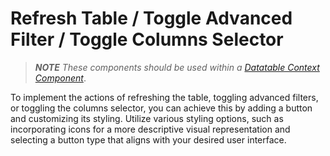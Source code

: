 # Refresh Table / Toggle Advanced Filter / Toggle Columns Selector

> _**NOTE** These components should be used within a [Datatable Context Component](/docs/front-end-basics/form-components/tables-lists/datatable-context)_.

To implement the actions of refreshing the table, toggling advanced filters, or toggling the columns selector, you can achieve this by adding a button and customizing its styling. Utilize various styling options, such as incorporating icons for a more descriptive visual representation and selecting a button type that aligns with your desired user interface.
